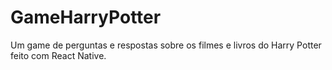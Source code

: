 # GameHarryPotter
 Um game de perguntas e respostas sobre os filmes e livros do Harry Potter feito com React Native.
